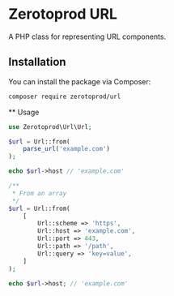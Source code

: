 # Zerotoprod URL

A PHP class for representing URL components.

## Installation

You can install the package via Composer:

```bash
composer require zerotoprod/url
```

** Usage
```php
use Zerotoprod\Url\Url;

$url = Url::from(
    parse_url('example.com')
); 

echo $url->host // 'example.com'

/**
 * From an array 
 */
$url = Url::from(
    [
        Url::scheme => 'https',
        Url::host => 'example.com',
        Url::port => 443,
        Url::path => '/path',
        Url::query => 'key=value',
    ]
);

echo $url->host; // 'example.com'
```
